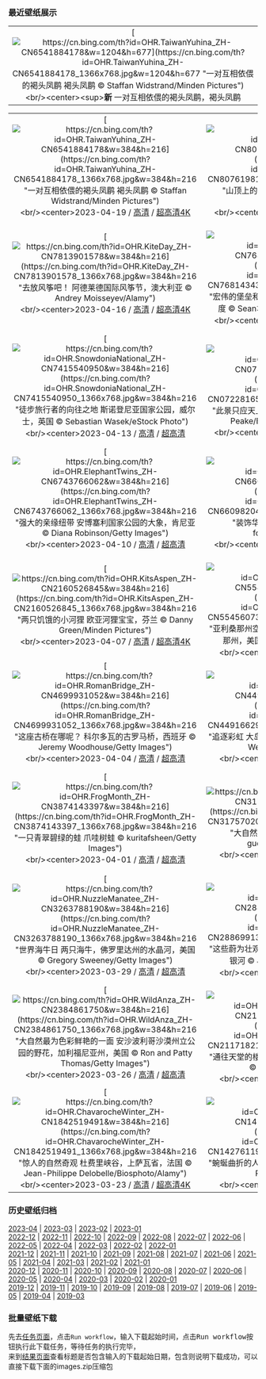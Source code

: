 ### 最近壁纸展示
||
|:---:|
|[![https://cn.bing.com/th?id=OHR.TaiwanYuhina_ZH-CN6541884178&w=1204&h=677](https://cn.bing.com/th?id=OHR.TaiwanYuhina_ZH-CN6541884178_1366x768.jpg&w=1204&h=677 "一对互相依偎的褐头凤鹛&#10;褐头凤鹛&#10;© Staffan Widstrand/Minden Pictures")](https://cn.bing.com/search?q=%e8%a4%90%e5%a4%b4%e5%87%a4%e9%b9%9b&form=hpcapt&mkt=zh-cn&filters=HpDate:"20230418_1600")<br/><center><sup>**新**</sup>&nbsp;一对互相依偎的褐头凤鹛，褐头凤鹛<center/>|

||||
|:---:|:---:|:---:|
|[![https://cn.bing.com/th?id=OHR.TaiwanYuhina_ZH-CN6541884178&w=384&h=216](https://cn.bing.com/th?id=OHR.TaiwanYuhina_ZH-CN6541884178_1366x768.jpg&w=384&h=216 "一对互相依偎的褐头凤鹛&#10;褐头凤鹛&#10;© Staffan Widstrand/Minden Pictures")](https://cn.bing.com/search?q=%e8%a4%90%e5%a4%b4%e5%87%a4%e9%b9%9b&form=hpcapt&mkt=zh-cn&filters=HpDate:"20230418_1600")<br/><center>2023-04-19 / [高清](https://cn.bing.com/th?id=OHR.TaiwanYuhina_ZH-CN6541884178_1920x1200.jpg&w=1920&h=1200) / [超高清4K](https://cn.bing.com/th?id=OHR.TaiwanYuhina_ZH-CN6541884178_UHD.jpg&w=3840&h=2160)<center/>|[![https://cn.bing.com/th?id=OHR.MPPUnesco_ZH-CN8076198158&w=384&h=216](https://cn.bing.com/th?id=OHR.MPPUnesco_ZH-CN8076198158_1366x768.jpg&w=384&h=216 "山顶上的文化奇观&#10;马丘比丘，秘鲁&#10;© Dora Dalton/Getty Images")](https://cn.bing.com/search?q=%e9%a9%ac%e4%b8%98%e6%af%94%e4%b8%98&form=hpcapt&mkt=zh-cn&filters=HpDate:"20230417_1600")<br/><center>2023-04-18 / [高清](https://cn.bing.com/th?id=OHR.MPPUnesco_ZH-CN8076198158_1920x1200.jpg&w=1920&h=1200) / [超高清8K](https://cn.bing.com/th?id=OHR.MPPUnesco_ZH-CN8076198158_UHD.jpg)<center/>|[![https://cn.bing.com/th?id=OHR.MinouLighthouse_ZH-CN7940024247&w=384&h=216](https://cn.bing.com/th?id=OHR.MinouLighthouse_ZH-CN7940024247_1366x768.jpg&w=384&h=216 "有点孤单，有点浪漫&#10;布列塔尼的小米努灯塔，法国&#10;© RooM the Agency/Alamy")](https://cn.bing.com/search?q=%e5%b8%83%e5%88%97%e5%a1%94%e5%b0%bc%e5%a4%a7%e5%8c%ba&form=hpcapt&mkt=zh-cn&filters=HpDate:"20230416_1600")<br/><center>2023-04-17 / [高清](https://cn.bing.com/th?id=OHR.MinouLighthouse_ZH-CN7940024247_1920x1200.jpg&w=1920&h=1200) / [超高清](https://cn.bing.com/th?id=OHR.MinouLighthouse_ZH-CN7940024247_UHD.jpg)<center/>|
|[![https://cn.bing.com/th?id=OHR.KiteDay_ZH-CN7813901578&w=384&h=216](https://cn.bing.com/th?id=OHR.KiteDay_ZH-CN7813901578_1366x768.jpg&w=384&h=216 "去放风筝吧！&#10;阿德莱德国际风筝节，澳大利亚&#10;© Andrey Moisseyev/Alamy")](https://cn.bing.com/search?q=%e9%a3%8e%e7%ad%9d&form=hpcapt&mkt=zh-cn&filters=HpDate:"20230415_1600")<br/><center>2023-04-16 / [高清](https://cn.bing.com/th?id=OHR.KiteDay_ZH-CN7813901578_1920x1200.jpg&w=1920&h=1200) / [超高清4K](https://cn.bing.com/th?id=OHR.KiteDay_ZH-CN7813901578_UHD.jpg&w=3840&h=2160)<center/>|[![https://cn.bing.com/th?id=OHR.NahargarhFort_ZH-CN7681434372&w=384&h=216](https://cn.bing.com/th?id=OHR.NahargarhFort_ZH-CN7681434372_1366x768.jpg&w=384&h=216 "宏伟的堡垒和宫殿&#10;从纳哈加尔城堡鸟瞰斋浦尔，印度&#10;© Sean3810/iStock/Getty Images Plus")](https://cn.bing.com/search?q=%e7%ba%b3%e5%93%88%e5%8a%a0%e5%b0%94%e5%9f%8e%e5%a0%a1&form=hpcapt&mkt=zh-cn&filters=HpDate:"20230414_1600")<br/><center>2023-04-15 / [高清](https://cn.bing.com/th?id=OHR.NahargarhFort_ZH-CN7681434372_1920x1200.jpg&w=1920&h=1200) / [超高清4K](https://cn.bing.com/th?id=OHR.NahargarhFort_ZH-CN7681434372_UHD.jpg&w=3840&h=2160)<center/>|[![https://cn.bing.com/th?id=OHR.RedSeaStars_ZH-CN6243743747&w=384&h=216](https://cn.bing.com/th?id=OHR.RedSeaStars_ZH-CN6243743747_1366x768.jpg&w=384&h=216 "日光下的星星&#10;红海星, 地中海&#10;© Hans Leijnse/Minden Pictures")](https://cn.bing.com/search?q=%e7%ba%a2%e6%b5%b7%e6%98%9f&form=hpcapt&mkt=zh-cn&filters=HpDate:"20230413_1600")<br/><center>2023-04-14 / [高清](https://cn.bing.com/th?id=OHR.RedSeaStars_ZH-CN6243743747_1920x1200.jpg&w=1920&h=1200) / [超高清4K](https://cn.bing.com/th?id=OHR.RedSeaStars_ZH-CN6243743747_UHD.jpg&w=3840&h=2160)<center/>|
|[![https://cn.bing.com/th?id=OHR.SnowdoniaNational_ZH-CN7415540950&w=384&h=216](https://cn.bing.com/th?id=OHR.SnowdoniaNational_ZH-CN7415540950_1366x768.jpg&w=384&h=216 "徒步旅行者的向往之地&#10;斯诺登尼亚国家公园，威尔士，英国&#10;© Sebastian Wasek/eStock Photo")](https://cn.bing.com/search?q=%e6%96%af%e8%af%ba%e7%99%bb%e5%b0%bc%e4%ba%9a%e5%9b%bd%e5%ae%b6%e5%85%ac%e5%9b%ad&form=hpcapt&mkt=zh-cn&filters=HpDate:"20230412_1600")<br/><center>2023-04-13 / [高清](https://cn.bing.com/th?id=OHR.SnowdoniaNational_ZH-CN7415540950_1920x1200.jpg&w=1920&h=1200) / [超高清](https://cn.bing.com/th?id=OHR.SnowdoniaNational_ZH-CN7415540950_UHD.jpg)<center/>|[![https://cn.bing.com/th?id=OHR.EuropeFromISS_ZH-CN0722816540&w=384&h=216](https://cn.bing.com/th?id=OHR.EuropeFromISS_ZH-CN0722816540_1366x768.jpg&w=384&h=216 "此景只应天上有&#10;从国际空间站拍摄的地球&#10;© Tim Peake/ESA/NASA via Getty Images")](https://cn.bing.com/search?q=%e5%9c%b0%e7%90%83&form=hpcapt&mkt=zh-cn&filters=HpDate:"20230411_1600")<br/><center>2023-04-12 / [高清](https://cn.bing.com/th?id=OHR.EuropeFromISS_ZH-CN0722816540_1920x1200.jpg&w=1920&h=1200) / [超高清4K](https://cn.bing.com/th?id=OHR.EuropeFromISS_ZH-CN0722816540_UHD.jpg&w=3840&h=2160)<center/>|[![https://cn.bing.com/th?id=OHR.MossyGrottoFalls_ZH-CN2490591617&w=384&h=216](https://cn.bing.com/th?id=OHR.MossyGrottoFalls_ZH-CN2490591617_1366x768.jpg&w=384&h=216 "这个隐秘的瀑布在哪里？&#10;哥伦比亚河峡谷，俄勒冈州，美国&#10;© Chase Dekker Wild-Life Images/Getty Images")](https://cn.bing.com/search?q=%e4%bf%84%e5%8b%92%e5%86%88%e5%b7%9e%e5%93%a5%e4%bc%a6%e6%af%94%e4%ba%9a%e6%b2%b3%e5%b3%a1%e8%b0%b7&form=hpcapt&mkt=zh-cn&filters=HpDate:"20230410_1600")<br/><center>2023-04-11 / [高清](https://cn.bing.com/th?id=OHR.MossyGrottoFalls_ZH-CN2490591617_1920x1200.jpg&w=1920&h=1200) / [超高清4K](https://cn.bing.com/th?id=OHR.MossyGrottoFalls_ZH-CN2490591617_UHD.jpg&w=3840&h=2160)<center/>|
|[![https://cn.bing.com/th?id=OHR.ElephantTwins_ZH-CN6743766062&w=384&h=216](https://cn.bing.com/th?id=OHR.ElephantTwins_ZH-CN6743766062_1366x768.jpg&w=384&h=216 "强大的亲缘纽带&#10;安博塞利国家公园的大象，肯尼亚&#10;© Diana Robinson/Getty Images")](https://cn.bing.com/search?q=%e9%9d%9e%e6%b4%b2%e5%a4%a7%e8%b1%a1&form=hpcapt&mkt=zh-cn&filters=HpDate:"20230409_1600")<br/><center>2023-04-10 / [高清](https://cn.bing.com/th?id=OHR.ElephantTwins_ZH-CN6743766062_1920x1200.jpg&w=1920&h=1200) / [超高清](https://cn.bing.com/th?id=OHR.ElephantTwins_ZH-CN6743766062_UHD.jpg)<center/>|[![https://cn.bing.com/th?id=OHR.LithuanianEggs_ZH-CN6609820454&w=384&h=216](https://cn.bing.com/th?id=OHR.LithuanianEggs_ZH-CN6609820454_1366x768.jpg&w=384&h=216 "装饰华丽的复活节彩蛋&#10;复活节彩蛋&#10;© fotomem/Getty Images")](https://cn.bing.com/search?q=%e5%a4%8d%e6%b4%bb%e8%8a%82%e5%bd%a9%e8%9b%8b&form=hpcapt&mkt=zh-cn&filters=HpDate:"20230408_1600")<br/><center>2023-04-09 / [高清](https://cn.bing.com/th?id=OHR.LithuanianEggs_ZH-CN6609820454_1920x1200.jpg&w=1920&h=1200) / [超高清4K](https://cn.bing.com/th?id=OHR.LithuanianEggs_ZH-CN6609820454_UHD.jpg&w=3840&h=2160)<center/>|[![https://cn.bing.com/th?id=OHR.NIrelandGiants_ZH-CN6110576507&w=384&h=216](https://cn.bing.com/th?id=OHR.NIrelandGiants_ZH-CN6110576507_1366x768.jpg&w=384&h=216 "从地下起源的传说&#10;巨人之路，北爱尔兰，英国&#10;© DieterMeyrl/Getty Images")](https://cn.bing.com/search?q=%e5%b7%a8%e4%ba%ba%e4%b9%8b%e8%b7%af&form=hpcapt&mkt=zh-cn&filters=HpDate:"20230407_1600")<br/><center>2023-04-08 / [高清](https://cn.bing.com/th?id=OHR.NIrelandGiants_ZH-CN6110576507_1920x1200.jpg&w=1920&h=1200) / [超高清4K](https://cn.bing.com/th?id=OHR.NIrelandGiants_ZH-CN6110576507_UHD.jpg&w=3840&h=2160)<center/>|
|[![https://cn.bing.com/th?id=OHR.KitsAspen_ZH-CN2160526845&w=384&h=216](https://cn.bing.com/th?id=OHR.KitsAspen_ZH-CN2160526845_1366x768.jpg&w=384&h=216 "两只饥饿的小河狸&#10;欧亚河狸宝宝，芬兰&#10;© Danny Green/Minden Pictures")](https://cn.bing.com/search?q=%e6%ac%a7%e4%ba%9a%e6%b2%b3%e7%8b%b8&form=hpcapt&mkt=zh-cn&filters=HpDate:"20230406_1600")<br/><center>2023-04-07 / [高清](https://cn.bing.com/th?id=OHR.KitsAspen_ZH-CN2160526845_1920x1200.jpg&w=1920&h=1200) / [超高清4K](https://cn.bing.com/th?id=OHR.KitsAspen_ZH-CN2160526845_UHD.jpg&w=3840&h=2160)<center/>|[![https://cn.bing.com/th?id=OHR.ArizonaPinkMoon_ZH-CN5545607389&w=384&h=216](https://cn.bing.com/th?id=OHR.ArizonaPinkMoon_ZH-CN5545607389_1366x768.jpg&w=384&h=216 "亚利桑那州空中的粉月亮&#10;月亮升起，图森，亚利桑那州，美国&#10;© Tim Murphy/Shutterstock")](https://cn.bing.com/search?q=%e7%b2%89%e7%ba%a2%e8%89%b2%e6%9c%88%e4%ba%ae&form=hpcapt&mkt=zh-cn&filters=HpDate:"20230405_1600")<br/><center>2023-04-06 / [高清](https://cn.bing.com/th?id=OHR.ArizonaPinkMoon_ZH-CN5545607389_1920x1200.jpg&w=1920&h=1200) / [超高清](https://cn.bing.com/th?id=OHR.ArizonaPinkMoon_ZH-CN5545607389_UHD.jpg)<center/>|[![https://cn.bing.com/th?id=OHR.QingMing2023_ZH-CN6951199028&w=384&h=216](https://cn.bing.com/th?id=OHR.QingMing2023_ZH-CN6951199028_1366x768.jpg&w=384&h=216 "水墨西湖&#10;杭州西湖水墨意境般的风景，浙江省，中国&#10;© zhangshuang/Getty Images")](https://cn.bing.com/search?q=%e6%b8%85%e6%98%8e%e8%8a%82&form=hpcapt&mkt=zh-cn&filters=HpDate:"20230404_1600")<br/><center>2023-04-05 / [高清](https://cn.bing.com/th?id=OHR.QingMing2023_ZH-CN6951199028_1920x1200.jpg&w=1920&h=1200) / [超高清4K](https://cn.bing.com/th?id=OHR.QingMing2023_ZH-CN6951199028_UHD.jpg&w=3840&h=2160)<center/>|
|[![https://cn.bing.com/th?id=OHR.RomanBridge_ZH-CN4699931052&w=384&h=216](https://cn.bing.com/th?id=OHR.RomanBridge_ZH-CN4699931052_1366x768.jpg&w=384&h=216 "这座古桥在哪呢？&#10;科尔多瓦的古罗马桥，西班牙&#10;© Jeremy Woodhouse/Getty Images")](https://cn.bing.com/search?q=%e7%a7%91%e5%b0%94%e5%a4%9a%e7%93%a6&form=hpcapt&mkt=zh-cn&filters=HpDate:"20230403_1600")<br/><center>2023-04-04 / [高清](https://cn.bing.com/th?id=OHR.RomanBridge_ZH-CN4699931052_1920x1200.jpg&w=1920&h=1200) / [超高清](https://cn.bing.com/th?id=OHR.RomanBridge_ZH-CN4699931052_UHD.jpg)<center/>|[![https://cn.bing.com/th?id=OHR.HonaunauNP_ZH-CN4491662962&w=384&h=216](https://cn.bing.com/th?id=OHR.HonaunauNP_ZH-CN4491662962_1366x768.jpg&w=384&h=216 "追逐彩虹&#10;大岛上的霍瑙瑙国家历史公园，夏威夷&#10;© Westend61/Getty Images")](https://cn.bing.com/search?q=%e9%9c%8d%e7%91%99%e7%91%99%e5%9b%bd%e5%ae%b6%e5%8e%86%e5%8f%b2%e5%85%ac%e5%9b%ad&form=hpcapt&mkt=zh-cn&filters=HpDate:"20230402_1600")<br/><center>2023-04-03 / [高清](https://cn.bing.com/th?id=OHR.HonaunauNP_ZH-CN4491662962_1920x1200.jpg&w=1920&h=1200) / [超高清](https://cn.bing.com/th?id=OHR.HonaunauNP_ZH-CN4491662962_UHD.jpg)<center/>|[![https://cn.bing.com/th?id=OHR.JavaBromo_ZH-CN2744043733&w=384&h=216](https://cn.bing.com/th?id=OHR.JavaBromo_ZH-CN2744043733_1366x768.jpg&w=384&h=216 "这座缥缈的山在哪里？&#10;爪哇岛东部的婆罗摩火山，印度尼西亚&#10;© Bento Fotography/Getty Images")](https://cn.bing.com/search?q=%e5%a9%86%e7%bd%97%e6%91%a9%e7%81%ab%e5%b1%b1&form=hpcapt&mkt=zh-cn&filters=HpDate:"20230401_1600")<br/><center>2023-04-02 / [高清](https://cn.bing.com/th?id=OHR.JavaBromo_ZH-CN2744043733_1920x1200.jpg&w=1920&h=1200) / [超高清](https://cn.bing.com/th?id=OHR.JavaBromo_ZH-CN2744043733_UHD.jpg)<center/>|
|[![https://cn.bing.com/th?id=OHR.FrogMonth_ZH-CN3874143397&w=384&h=216](https://cn.bing.com/th?id=OHR.FrogMonth_ZH-CN3874143397_1366x768.jpg&w=384&h=216 "一只青翠碧绿的蛙&#10;爪哇树蛙&#10;© kuritafsheen/Getty Images")](https://cn.bing.com/search?q=%e7%88%aa%e5%93%87%e6%a0%91%e8%9b%99&form=hpcapt&mkt=zh-cn&filters=HpDate:"20230331_1600")<br/><center>2023-04-01 / [高清](https://cn.bing.com/th?id=OHR.FrogMonth_ZH-CN3874143397_1920x1200.jpg&w=1920&h=1200) / [超高清](https://cn.bing.com/th?id=OHR.FrogMonth_ZH-CN3874143397_UHD.jpg)<center/>|[![https://cn.bing.com/th?id=OHR.SteyrRiver_ZH-CN3175702026&w=384&h=216](https://cn.bing.com/th?id=OHR.SteyrRiver_ZH-CN3175702026_1366x768.jpg&w=384&h=216 "大自然的蓝色奇观&#10;斯太尔河, 奥地利&#10;© guenterguni/Getty Images")](https://cn.bing.com/search?q=%e6%96%af%e5%a4%aa%e5%b0%94%e6%b2%b3+%e5%a5%a5%e5%9c%b0%e5%88%a9&form=hpcapt&mkt=zh-cn&filters=HpDate:"20230330_1600")<br/><center>2023-03-31 / [高清](https://cn.bing.com/th?id=OHR.SteyrRiver_ZH-CN3175702026_1920x1200.jpg&w=1920&h=1200) / [超高清](https://cn.bing.com/th?id=OHR.SteyrRiver_ZH-CN3175702026_UHD.jpg)<center/>|[![https://cn.bing.com/th?id=OHR.PeacockFeathers_ZH-CN3403145691&w=384&h=216](https://cn.bing.com/th?id=OHR.PeacockFeathers_ZH-CN3403145691_1366x768.jpg&w=384&h=216 "华贵的色彩&#10;孔雀羽毛&#10;© sarayut Thaneerat/Getty Images")](https://cn.bing.com/search?q=%e5%ad%94%e9%9b%80%e7%be%bd%e6%af%9b&form=hpcapt&mkt=zh-cn&filters=HpDate:"20230329_1600")<br/><center>2023-03-30 / [高清](https://cn.bing.com/th?id=OHR.PeacockFeathers_ZH-CN3403145691_1920x1200.jpg&w=1920&h=1200) / [超高清](https://cn.bing.com/th?id=OHR.PeacockFeathers_ZH-CN3403145691_UHD.jpg)<center/>|
|[![https://cn.bing.com/th?id=OHR.NuzzleManatee_ZH-CN3263788190&w=384&h=216](https://cn.bing.com/th?id=OHR.NuzzleManatee_ZH-CN3263788190_1366x768.jpg&w=384&h=216 "世界海牛日&#10;两只海牛，佛罗里达州的水晶河，美国&#10;© Gregory Sweeney/Getty Images")](https://cn.bing.com/search?q=%e6%b5%b7%e7%89%9b&form=hpcapt&mkt=zh-cn&filters=HpDate:"20230328_1600")<br/><center>2023-03-29 / [高清](https://cn.bing.com/th?id=OHR.NuzzleManatee_ZH-CN3263788190_1920x1200.jpg&w=1920&h=1200) / [超高清](https://cn.bing.com/th?id=OHR.NuzzleManatee_ZH-CN3263788190_UHD.jpg)<center/>|[![https://cn.bing.com/th?id=OHR.MWDolomites_ZH-CN2886991396&w=384&h=216](https://cn.bing.com/th?id=OHR.MWDolomites_ZH-CN2886991396_1366x768.jpg&w=384&h=216 "这些蔚为壮观的山峰在何处？&#10;意大利三峰山上空的银河&#10;© Juan Romero/Cavan Images")](https://cn.bing.com/search?q=%e6%84%8f%e5%a4%a7%e5%88%a9%e4%b8%89%e5%b3%b0%e5%b1%b1&form=hpcapt&mkt=zh-cn&filters=HpDate:"20230327_1600")<br/><center>2023-03-28 / [高清](https://cn.bing.com/th?id=OHR.MWDolomites_ZH-CN2886991396_1920x1200.jpg&w=1920&h=1200) / [超高清](https://cn.bing.com/th?id=OHR.MWDolomites_ZH-CN2886991396_UHD.jpg)<center/>|[![https://cn.bing.com/th?id=OHR.NYCClouds_ZH-CN2585785154&w=384&h=216](https://cn.bing.com/th?id=OHR.NYCClouds_ZH-CN2585785154_1366x768.jpg&w=384&h=216 "云雾缭绕的纽约市&#10;云层中的纽约市天际线&#10;© Orbon Alija/Getty Images")](https://cn.bing.com/search?q=%e7%ba%bd%e7%ba%a6%e5%b8%82%e6%91%a9%e5%a4%a9%e5%a4%a7%e6%a5%bc&form=hpcapt&mkt=zh-cn&filters=HpDate:"20230326_1600")<br/><center>2023-03-27 / [高清](https://cn.bing.com/th?id=OHR.NYCClouds_ZH-CN2585785154_1920x1200.jpg&w=1920&h=1200) / [超高清](https://cn.bing.com/th?id=OHR.NYCClouds_ZH-CN2585785154_UHD.jpg)<center/>|
|[![https://cn.bing.com/th?id=OHR.WildAnza_ZH-CN2384861750&w=384&h=216](https://cn.bing.com/th?id=OHR.WildAnza_ZH-CN2384861750_1366x768.jpg&w=384&h=216 "大自然最为色彩鲜艳的一面&#10;安沙波利哥沙漠州立公园的野花，加利福尼亚州，美国&#10;© Ron and Patty Thomas/Getty Images")](https://cn.bing.com/search?q=%e5%ae%89%e6%b2%99%e6%b3%a2%e5%88%a9%e5%93%a5%e6%b2%99%e6%bc%a0%e5%b7%9e%e7%ab%8b%e5%85%ac%e5%9b%ad&form=hpcapt&mkt=zh-cn&filters=HpDate:"20230325_1600")<br/><center>2023-03-26 / [高清](https://cn.bing.com/th?id=OHR.WildAnza_ZH-CN2384861750_1920x1200.jpg&w=1920&h=1200) / [超高清](https://cn.bing.com/th?id=OHR.WildAnza_ZH-CN2384861750_UHD.jpg)<center/>|[![https://cn.bing.com/th?id=OHR.CecilBrewerStaircase_ZH-CN2117182176&w=384&h=216](https://cn.bing.com/th?id=OHR.CecilBrewerStaircase_ZH-CN2117182176_1366x768.jpg&w=384&h=216 "通往天堂的楼梯？&#10;塞西尔布鲁尔楼梯，伦敦，英国&#10;© Yiran An/Getty Images")](https://cn.bing.com/search?q=%e5%85%a8%e7%90%83%e5%88%9b%e6%84%8f%e6%a5%bc%e6%a2%af&form=hpcapt&mkt=zh-cn&filters=HpDate:"20230324_1600")<br/><center>2023-03-25 / [高清](https://cn.bing.com/th?id=OHR.CecilBrewerStaircase_ZH-CN2117182176_1920x1200.jpg&w=1920&h=1200) / [超高清](https://cn.bing.com/th?id=OHR.CecilBrewerStaircase_ZH-CN2117182176_UHD.jpg)<center/>|[![https://cn.bing.com/th?id=OHR.WildGarlic_ZH-CN1869796625&w=384&h=216](https://cn.bing.com/th?id=OHR.WildGarlic_ZH-CN1869796625_1366x768.jpg&w=384&h=216 "你见过大蒜开花吗？&#10;盛开的野蒜，海尼希国家公园，德国&#10;© Frank Sommariva/Getty Images")](https://cn.bing.com/search?q=%e9%87%8e%e8%92%9c&form=hpcapt&mkt=zh-cn&filters=HpDate:"20230323_1600")<br/><center>2023-03-24 / [高清](https://cn.bing.com/th?id=OHR.WildGarlic_ZH-CN1869796625_1920x1200.jpg&w=1920&h=1200) / [超高清](https://cn.bing.com/th?id=OHR.WildGarlic_ZH-CN1869796625_UHD.jpg)<center/>|
|[![https://cn.bing.com/th?id=OHR.ChavarocheWinter_ZH-CN1842519491&w=384&h=216](https://cn.bing.com/th?id=OHR.ChavarocheWinter_ZH-CN1842519491_1366x768.jpg&w=384&h=216 "惊人的自然奇观&#10;杜费里峡谷，上萨瓦省，法国&#10;© Jean-Philippe Delobelle/Biosphoto/Alamy")](https://cn.bing.com/search?q=%e6%9d%9c%e8%b4%b9%e9%87%8c%e5%b3%a1%e8%b0%b7&form=hpcapt&mkt=zh-cn&filters=HpDate:"20230322_1600")<br/><center>2023-03-23 / [高清](https://cn.bing.com/th?id=OHR.ChavarocheWinter_ZH-CN1842519491_1920x1200.jpg&w=1920&h=1200) / [超高清4K](https://cn.bing.com/th?id=OHR.ChavarocheWinter_ZH-CN1842519491_UHD.jpg&w=3840&h=2160)<center/>|[![https://cn.bing.com/th?id=OHR.LakePowellAerial_ZH-CN1427611965&w=384&h=216](https://cn.bing.com/th?id=OHR.LakePowellAerial_ZH-CN1427611965_1366x768.jpg&w=384&h=216 "蜿蜒曲折的人工湖泊，鲍威尔湖&#10;鲍威尔湖，美国&#10;© Peter Schaefer/Alamy")](https://cn.bing.com/search?q=%e9%b2%8d%e5%a8%81%e5%b0%94%e6%b9%96&form=hpcapt&mkt=zh-cn&filters=HpDate:"20230321_1600")<br/><center>2023-03-22 / [高清](https://cn.bing.com/th?id=OHR.LakePowellAerial_ZH-CN1427611965_1920x1200.jpg&w=1920&h=1200) / [超高清](https://cn.bing.com/th?id=OHR.LakePowellAerial_ZH-CN1427611965_UHD.jpg)<center/>|[![https://cn.bing.com/th?id=OHR.ColourDay_ZH-CN1032554089&w=384&h=216](https://cn.bing.com/th?id=OHR.ColourDay_ZH-CN1032554089_1366x768.jpg&w=384&h=216 "你最喜欢什么颜色？&#10;彩色粉笔&#10;© Stephen Shepherd/Plainpicture")](https://cn.bing.com/search?q=%e5%bd%a9%e8%89%b2%e7%b2%89%e7%ac%94&form=hpcapt&mkt=zh-cn&filters=HpDate:"20230320_1600")<br/><center>2023-03-21 / [高清](https://cn.bing.com/th?id=OHR.ColourDay_ZH-CN1032554089_1920x1200.jpg&w=1920&h=1200) / [超高清](https://cn.bing.com/th?id=OHR.ColourDay_ZH-CN1032554089_UHD.jpg)<center/>|


### 历史壁纸归档
[2023-04](views/2023/2023-04.md) | [2023-03](views/2023/2023-03.md) | [2023-02](views/2023/2023-02.md) | [2023-01](views/2023/2023-01.md)  
[2022-12](views/2022/2022-12.md) | [2022-11](views/2022/2022-11.md) | [2022-10](views/2022/2022-10.md) | [2022-09](views/2022/2022-09.md) | [2022-08](views/2022/2022-08.md) | [2022-07](views/2022/2022-07.md) | [2022-06](views/2022/2022-06.md) | [2022-05](views/2022/2022-05.md) | [2022-04](views/2022/2022-04.md) | [2022-03](views/2022/2022-03.md) | [2022-02](views/2022/2022-02.md) | [2022-01](views/2022/2022-01.md)  
[2021-12](views/2021/2021-12.md) | [2021-11](views/2021/2021-11.md) | [2021-10](views/2021/2021-10.md) | [2021-09](views/2021/2021-09.md) | [2021-08](views/2021/2021-08.md) | [2021-07](views/2021/2021-07.md) | [2021-06](views/2021/2021-06.md) | [2021-05](views/2021/2021-05.md) | [2021-04](views/2021/2021-04.md) | [2021-03](views/2021/2021-03.md) | [2021-02](views/2021/2021-02.md) | [2021-01](views/2021/2021-01.md)  
[2020-12](views/2020/2020-12.md) | [2020-11](views/2020/2020-11.md) | [2020-10](views/2020/2020-10.md) | [2020-09](views/2020/2020-09.md) | [2020-08](views/2020/2020-08.md) | [2020-07](views/2020/2020-07.md) | [2020-06](views/2020/2020-06.md) | [2020-05](views/2020/2020-05.md) | [2020-04](views/2020/2020-04.md) | [2020-03](views/2020/2020-03.md) | [2020-02](views/2020/2020-02.md) | [2020-01](views/2020/2020-01.md)  
[2019-12](views/2019/2019-12.md) | [2019-11](views/2019/2019-11.md) | [2019-10](views/2019/2019-10.md) | [2019-09](views/2019/2019-09.md) | [2019-08](views/2019/2019-08.md) | [2019-07](views/2019/2019-07.md) | [2019-06](views/2019/2019-06.md) | [2019-05](views/2019/2019-05.md) | [2019-04](views/2019/2019-04.md) | [2019-03](views/2019/2019-03.md)


### 批量壁纸下载
先去[任务页面](https://github.com/wefashe/image-save/actions/workflows/mydown.yml)，点击`Run workflow`，输入下载起始时间，点击<kbd>Run workflow</kbd>按钮执行此下载任务，等待任务的执行完毕，  
来到[结果页面](https://github.com/wefashe/image-save/releases/tag/down_zip_tag)查看标题是否包含输入的下载起始日期，包含则说明下载成功，可以直接下载下面的images.zip压缩包  
